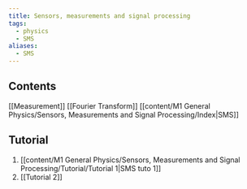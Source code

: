 ```yaml
---
title: Sensors, measurements and signal processing
tags:
  - physics
  - SMS
aliases:
  - SMS
---
```

## Contents
[[Measurement]]
[[Fourier Transform]]
[[content/M1 General Physics/Sensors, Measurements and Signal Processing/Index|SMS]]

## Tutorial
1. [[content/M1 General Physics/Sensors, Measurements and Signal Processing/Tutorial/Tutorial 1|SMS tuto 1]]
2. [[Tutorial 2]]

